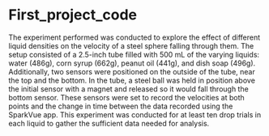 # First_project_code
The experiment performed was conducted to explore the effect of different liquid densities
on the velocity of a steel sphere falling through them. The setup consisted of a 2.5-inch tube filled with
500 mL of the varying liquids: water (486g), corn syrup (662g), peanut oil (441g), and dish soap (496g).
Additionally, two sensors were positioned on the outside of the tube, near the top and the bottom. In
the tube, a steel ball was held in position above the initial sensor with a magnet and released so it
would fall through the bottom sensor. These sensors were set to record the velocities at both points
and the change in time between the data recorded using the SparkVue app. This experiment was
conducted for at least ten drop trials in each liquid to gather the sufficient data needed for analysis.
